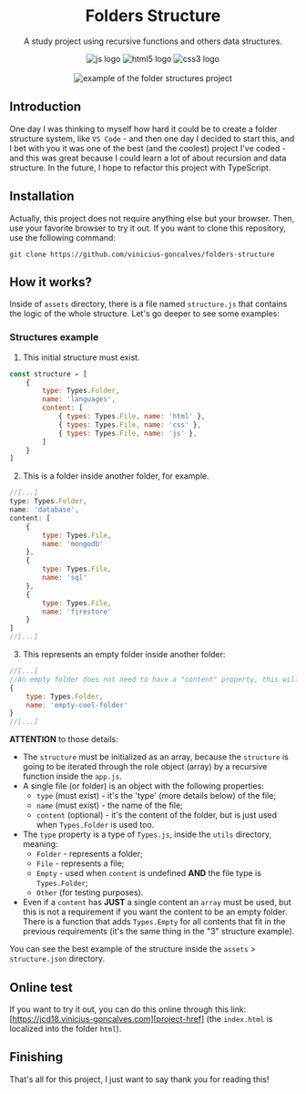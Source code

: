 <h1 align="center">Folders Structure</h1>
<p align="center">A study project using recursive functions and others data structures.</p>

<div align="center">
	<img alt="js logo" src="https://img.shields.io/badge/JavaScript-323330?style=for-the-badge&logo=javascript&logoColor=F7DF1E">
	<img alt="html5 logo" src="https://img.shields.io/badge/HTML%205-323330?style=for-the-badge&logo=html5">
	<img alt="css3 logo" src="https://img.shields.io/badge/CSS3-323330?style=for-the-badge&logo=css3&logoColor=007ACC">
</div>

<br/>

<div align="center">
	<img alt="example of the folder structures project" title="Screenshot of the project" src="https://live.staticflickr.com/65535/53332786946_df7940de20_c.jpg" />
</div>

## Introduction
One day I was thinking to myself how hard it could be to create a folder structure system, like ```VS Code``` - and then one day I decided to start this, and I bet with you it was one of the best (and the coolest) project I've coded - and this was great because I could learn a lot of about recursion and data structure. In the future, I hope to refactor this project with TypeScript.

## Installation
Actually, this project does not require anything else but your browser. Then, use your favorite browser to try it out. If you want to clone this repository, use the following command:

```git
git clone https://github.com/vinicius-goncalves/folders-structure
```

## How it works?
Inside of ```assets``` directory, there is a file named ```structure.js``` that contains the logic of the whole structure. Let's go deeper to see some examples:

### Structures example
1. This initial structure must exist.
```js
const structure = [
    {
        type: Types.Folder,
        name: 'languages',
        content: [
            { types: Types.File, name: 'html' },
            { types: Types.File, name: 'css' },
            { types: Types.File, name: 'js' },
        ]
    }
]
```

2. This is a folder inside another folder, for example.
```js
//[...]
type: Types.Folder,
name: 'database',
content: [
	{
		type: Types.File,
		name: 'mongodb'
	},
	{
		type: Types.File,
		name: 'sql'
	},
	{
		type: Types.File,
		name: 'firestore'
	}
]
//[...]
```

3. This represents an empty folder inside another folder:
```js
//[...]
//An empty folder does not need to have a "content" property, this will be defined automatically.
{
	type: Types.Folder,
	name: 'empty-cool-folder'
}
//[...]
```

**ATTENTION** to those details:

- The ```structure``` must be initialized as an array, because the ```structure``` is going to be iterated through the role object (array) by a recursive function inside the ```app.js```.
- A single file (or folder) is an object with the following properties:
	- ```type``` (must exist) - it's the 'type' (more details below) of the file;
 	- ```name``` (must exist) - the name of the file;
 	- ```content``` (optional) - it's the content of the folder, but is just used when ```Types.Folder``` is used too.
- The ```type``` property is a type of ```Types.js```, inside the ```utils``` directory, meaning:
  	- ```Folder``` - represents a folder;
  	- ```File``` - represents a file;
  	- ```Empty``` - used when ```content``` is undefined **AND** the file type is ```Types.Folder```;
  	- ```Other``` (for testing purposes).
- Even if a ```content``` has **JUST** a single content an ```array``` must be used, but this is not a requirement if you want the content to be an empty folder. There is a function that adds ```Types.Empty``` for all contents that fit in the previous requirements (it's the same thing in the "3" structure example).

You can see the best example of the structure inside the ```assets``` > ```structure.json``` directory.

## Online test
If you want to try it out, you can do this online through this link: [https://jcd18.vinicius-goncalves.com][project-href] (the `index.html` is localized into the folder ```html```).

## Finishing

That's all for this project, I just want to say thank you for reading this!

[comment]: #badges
  [js-badge]: <https://img.shields.io/badge/JavaScript-323330?style=for-the-badge&logo=javascript&logoColor=F7DF1E> "JavaScript Logo"
  [html-badge]: <https://img.shields.io/badge/HTML%205-323330?style=for-the-badge&logo=html5> "HTML"
  [css-badge]: <https://img.shields.io/badge/CSS3-323330?style=for-the-badge&logo=css3&logoColor=007ACC> "CSS"
[comment]: #badges

[comment]: #links
  [project-href]: <https://jc1d8.vinicius-goncalves.com/html/index.html> "Folders Structure"
  [image-href]: <https://drive.google.com/file/d/16wlcPI1dxQkDEnBTYolRh32gKRAKLK7x/view?usp=sharing> "Image"
[comment]: #links

